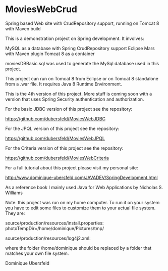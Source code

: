 # MoviesWebCrud
Spring based Web site with CrudRepository support, running on Tomcat 8 with Maven build

This is a demonstration project on Spring development. It involves:

MySQL as a database with Spring CrudRepository support 
Eclipse Mars with Maven plugin Tomcat 8 as a container

moviesDBBasic.sql was used to generate the MySql database used in this project.

This project can run on Tomcat 8 from Eclipse or on Tomcat 8 standalone from a .war file. It requires Java 8 Runtime Environment.

This is the 4th version of this project. More stuff is coming soon with a version that uses Spring Security authentication and authorization.

For the basic JDBC version of this project see the repository:

https://github.com/dubersfeld/MoviesWebJDBC

For the JPQL version of this project see the repository:

https://github.com/dubersfeld/MoviesWebJPQL

For the Criteria version of this project see the repository:

https://github.com/dubersfeld/MoviesWebCriteria

For a full tutorial about this project please visit my personal site:

http://www.dominique-ubersfeld.com/JAVADEV/SpringDevelopment.html

As a reference book I mainly used Java for Web Applications by Nicholas S. Williams

Note: this project was run on my home computer. To run it on your system you have to edit some files to customize them to your actual file system. They are:

source/production/resources/install.properties: photoTempDir=/home/dominique/Pictures/tmp/

source/production/resources/log4j2.xml:
<RollingFile name="WroxFileAppender" fileName="/home/dominique/logs/application.log"
                     filePattern="/home/dominique/logs/application-%d{MM-dd-yyyy}-%i.log">
            <PatternLayout>

where the folder /home/dominique should be replaced by a folder that matches your own file system.

Dominique Ubersfeld 
